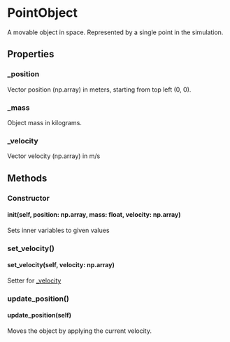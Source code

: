# PointObject
A movable object in space. Represented by a single point in the simulation.


## Properties
### _position
Vector position (np.array) in meters, starting from top left (0, 0).

### _mass
Object mass in kilograms.

### _velocity
Vector velocity (np.array) in m/s


## Methods
### Constructor
#### __init__(self, position: np.array, mass: float, velocity: np.array)
Sets inner variables to given values

### set_velocity()
#### set_velocity(self, velocity: np.array)
Setter for [_velocity](#_velocity)

### update_position()
#### update_position(self)
Moves the object by applying the current velocity.